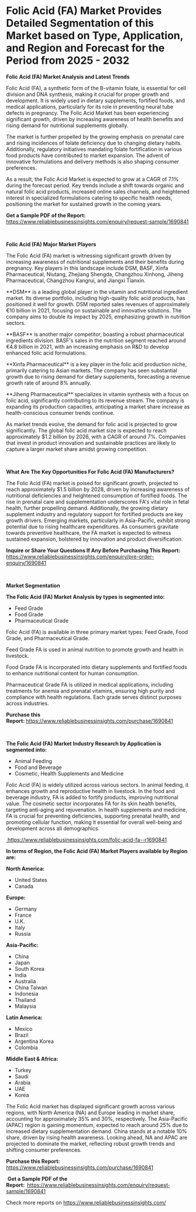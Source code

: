 <p><h1>Folic Acid (FA) Market Provides Detailed Segmentation of this Market based on Type, Application, and Region and Forecast for the Period from 2025 - 2032</h1></p><p><strong>Folic Acid (FA) Market Analysis and Latest Trends</strong></p>
<p><p>Folic Acid (FA), a synthetic form of the B-vitamin folate, is essential for cell division and DNA synthesis, making it crucial for proper growth and development. It is widely used in dietary supplements, fortified foods, and medical applications, particularly for its role in preventing neural tube defects in pregnancy. The Folic Acid Market has been experiencing significant growth, driven by increasing awareness of health benefits and rising demand for nutritional supplements globally. </p><p>The market is further propelled by the growing emphasis on prenatal care and rising incidences of folate deficiency due to changing dietary habits. Additionally, regulatory initiatives mandating folate fortification in various food products have contributed to market expansion. The advent of innovative formulations and delivery methods is also shaping consumer preferences. </p><p>As a result, the Folic Acid Market is expected to grow at a CAGR of 7.1% during the forecast period. Key trends include a shift towards organic and natural folic acid products, increased online sales channels, and heightened interest in specialized formulations catering to specific health needs, positioning the market for sustained growth in the coming years.</p></p>
<p><strong>Get a Sample PDF of the Report:&nbsp;</strong> <a href="https://www.reliablebusinessinsights.com/enquiry/request-sample/1690841?utm_campaign=84&utm_medium=2&utm_source=Github&utm_content=ia&utm_term=06012025&utm_id=folic-acid-fa">https://www.reliablebusinessinsights.com/enquiry/request-sample/1690841</a></p>
<p>&nbsp;</p>
<p><strong>Folic Acid (FA) Major Market Players</strong></p>
<p><p>The Folic Acid (FA) market is witnessing significant growth driven by increasing awareness of nutritional supplements and their benefits during pregnancy. Key players in this landscape include DSM, BASF, Xinfa Pharmaceutical, Niutang, Zhejiang Shengda, Changzhou Xinhong, Jiheng Pharmaceutical, Changzhou Kangrui, and Jiangxi Tianxin.</p><p>**DSM** is a leading global player in the vitamin and nutritional ingredient market. Its diverse portfolio, including high-quality folic acid products, has positioned it well for growth. DSM reported sales revenues of approximately €10 billion in 2021, focusing on sustainable and innovative solutions. The company aims to double its impact by 2025, emphasizing growth in nutrition sectors.</p><p>**BASF** is another major competitor, boasting a robust pharmaceutical ingredients division. BASF's sales in the nutrition segment reached around €4.8 billion in 2021, with an increasing emphasis on R&D to develop enhanced folic acid formulations.</p><p>**Xinfa Pharmaceutical** is a key player in the folic acid production niche, primarily catering to Asian markets. The company has seen substantial growth due to rising demand for dietary supplements, forecasting a revenue growth rate of around 8% annually.</p><p>**Jiheng Pharmaceutical** specializes in vitamin synthesis with a focus on folic acid, significantly contributing to its revenue stream. The company is expanding its production capacities, anticipating a market share increase as health-conscious consumer trends continue.</p><p>As market trends evolve, the demand for folic acid is projected to grow significantly. The global folic acid market size is expected to reach approximately $1.2 billion by 2026, with a CAGR of around 7%. Companies that invest in product innovation and sustainable practices are likely to capture a larger market share amidst growing competition.</p></p>
<p>&nbsp;</p>
<p><strong>What Are The Key Opportunities For Folic Acid (FA) Manufacturers?</strong></p>
<p><p>The Folic Acid (FA) market is poised for significant growth, projected to reach approximately $1.5 billion by 2028, driven by increasing awareness of nutritional deficiencies and heightened consumption of fortified foods. The rise in prenatal care and supplementation underscores FA's vital role in fetal health, further propelling demand. Additionally, the growing dietary supplement industry and regulatory support for fortified products are key growth drivers. Emerging markets, particularly in Asia-Pacific, exhibit strong potential due to rising healthcare expenditures. As consumers gravitate towards preventive healthcare, the FA market is expected to witness sustained expansion, bolstered by innovation and product diversification.</p></p>
<p><strong>Inquire or Share Your Questions If Any Before Purchasing This Report:</strong> <a href="https://www.reliablebusinessinsights.com/enquiry/pre-order-enquiry/1690841?utm_campaign=84&utm_medium=2&utm_source=Github&utm_content=ia&utm_term=06012025&utm_id=folic-acid-fa">https://www.reliablebusinessinsights.com/enquiry/pre-order-enquiry/1690841</a></p>
<p>&nbsp;</p>
<p><strong>Market Segmentation</strong></p>
<p><strong>The Folic Acid (FA) Market Analysis by types is segmented into:</strong></p>
<p><ul><li>Feed Grade</li><li>Food Grade</li><li>Pharmaceutical Grade</li></ul></p>
<p><p>Folic Acid (FA) is available in three primary market types: Feed Grade, Food Grade, and Pharmaceutical Grade. </p><p>Feed Grade FA is used in animal nutrition to promote growth and health in livestock. </p><p>Food Grade FA is incorporated into dietary supplements and fortified foods to enhance nutritional content for human consumption. </p><p>Pharmaceutical Grade FA is utilized in medical applications, including treatments for anemia and prenatal vitamins, ensuring high purity and compliance with health regulations. Each grade serves distinct purposes across industries.</p></p>
<p><strong>Purchase this Report:&nbsp;</strong><a href="https://www.reliablebusinessinsights.com/purchase/1690841?utm_campaign=84&utm_medium=2&utm_source=Github&utm_content=ia&utm_term=06012025&utm_id=folic-acid-fa">https://www.reliablebusinessinsights.com/purchase/1690841</a></p>
<p>&nbsp;</p>
<p><strong>The Folic Acid (FA) Market Industry Research by Application is segmented into:</strong></p>
<p><ul><li>Animal Feeding</li><li>Food and Beverage</li><li>Cosmetic, Health Supplements and Medicine</li></ul></p>
<p><p>Folic Acid (FA) is widely utilized across various sectors. In animal feeding, it enhances growth and reproductive health in livestock. In the food and beverage industry, FA is added to fortify products, improving nutritional value. The cosmetic sector incorporates FA for its skin health benefits, targeting anti-aging and rejuvenation. In health supplements and medicine, FA is crucial for preventing deficiencies, supporting prenatal health, and promoting cellular function, making it essential for overall well-being and development across all demographics.</p></p>
<p><a href="https://www.reliablebusinessinsights.com/folic-acid-fa--r1690841?utm_campaign=84&utm_medium=2&utm_source=Github&utm_content=ia&utm_term=06012025&utm_id=folic-acid-fa">&nbsp;https://www.reliablebusinessinsights.com/folic-acid-fa--r1690841</a></p>
<p><strong>In terms of Region, the Folic Acid (FA) Market Players available by Region are:</strong></p>
<p>
    <p> <strong> North America: </strong>
        <ul>
            <li>United States</li>
            <li>Canada</li>
        </ul>
        </p> 
    <p> <strong> Europe: </strong>
        <ul>
            <li>Germany</li>
            <li>France</li>
            <li>U.K.</li>
            <li>Italy</li>
            <li>Russia</li>
        </ul>
        </p> 
    <p> <strong> Asia-Pacific: </strong>
        <ul>
            <li>China</li>
            <li>Japan</li>
            <li>South Korea</li>
            <li>India</li>
            <li>Australia</li>
            <li>China Taiwan</li>
            <li>Indonesia</li>
            <li>Thailand</li>
            <li>Malaysia</li>
        </ul>
        </p> 
    <p> <strong> Latin America: </strong>
        <ul>
            <li>Mexico</li>
            <li>Brazil</li>
            <li>Argentina Korea</li>
            <li>Colombia</li>
        </ul>
        </p> 
    <p> <strong> Middle East & Africa: </strong>
        <ul>
            <li>Turkey</li>
            <li>Saudi</li>
            <li>Arabia</li>
            <li>UAE</li>
            <li>Korea</li>
        </ul>
    </p>
    </p>
<p><p>The Folic Acid market has displayed significant growth across various regions, with North America (NA) and Europe leading in market share, accounting for approximately 35% and 30%, respectively. The Asia-Pacific (APAC) region is gaining momentum, expected to reach around 25% due to increased dietary supplementation demand. China stands at a notable 10% share, driven by rising health awareness. Looking ahead, NA and APAC are projected to dominate the market, reflecting robust growth trends and shifting consumer preferences.</p></p>
<p><strong>Purchase this Report: </strong><a href="https://www.reliablebusinessinsights.com/purchase/1690841?utm_campaign=84&utm_medium=2&utm_source=Github&utm_content=ia&utm_term=06012025&utm_id=folic-acid-fa">https://www.reliablebusinessinsights.com/purchase/1690841</a></p>
<p>&nbsp;<strong>Get a Sample PDF of the Report:&nbsp;&nbsp;</strong><a href="https://www.reliablebusinessinsights.com/enquiry/request-sample/1690841?utm_campaign=84&utm_medium=2&utm_source=Github&utm_content=ia&utm_term=06012025&utm_id=folic-acid-fa">https://www.reliablebusinessinsights.com/enquiry/request-sample/1690841</a></p>
<p><strong></strong></p>
<p>Check more reports on <a href="https://www.reliablebusinessinsights.com/?utm_campaign=84&utm_medium=2&utm_source=Github&utm_content=ia&utm_term=06012025&utm_id=folic-acid-fa">https://www.reliablebusinessinsights.com/</a></p>